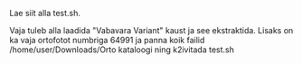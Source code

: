 Lae siit alla test.sh.


Vaja tuleb alla laadida "Vabavara Variant" kaust ja see ekstraktida. Lisaks on ka vaja ortofotot numbriga 64991 ja panna koik failid /home/user/Downloads/Orto kataloogi ning k2ivitada test.sh
